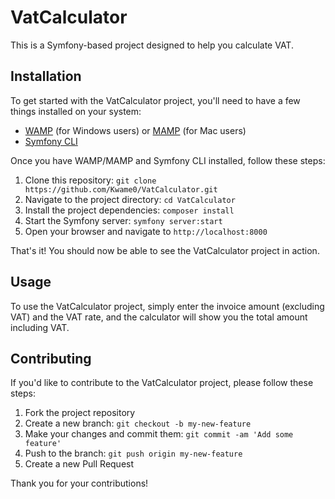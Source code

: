 # VatCalculator

This is a Symfony-based project designed to help you calculate VAT.

## Installation

To get started with the VatCalculator project, you'll need to have a few things installed on your system:

- [WAMP](https://www.wampserver.com/en/) (for Windows users) or [MAMP](https://www.mamp.info/) (for Mac users)
- [Symfony CLI](https://symfony.com/download) 

Once you have WAMP/MAMP and Symfony CLI installed, follow these steps:

1. Clone this repository: `git clone https://github.com/Kwame0/VatCalculator.git`
2. Navigate to the project directory: `cd VatCalculator`
3. Install the project dependencies: `composer install`
4. Start the Symfony server: `symfony server:start`
5. Open your browser and navigate to `http://localhost:8000`

That's it! You should now be able to see the VatCalculator project in action.

## Usage

To use the VatCalculator project, simply enter the invoice amount (excluding VAT) and the VAT rate, and the calculator will show you the total amount including VAT.

## Contributing

If you'd like to contribute to the VatCalculator project, please follow these steps:

1. Fork the project repository
2. Create a new branch: `git checkout -b my-new-feature`
3. Make your changes and commit them: `git commit -am 'Add some feature'`
4. Push to the branch: `git push origin my-new-feature`
5. Create a new Pull Request

Thank you for your contributions!
